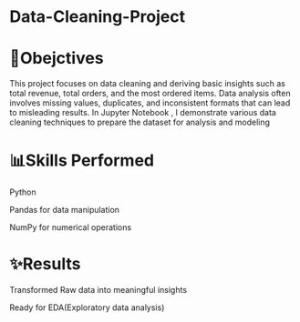 # Data-Cleaning-Project
# 🧿Obejctives
This project focuses on data cleaning and deriving basic insights such as total revenue, total orders, and the most ordered items. Data analysis often involves missing values, duplicates, and inconsistent formats that can lead to misleading results. In Jupyter Notebook , I demonstrate various data cleaning techniques to prepare the dataset for analysis and modeling

# 📊Skills Performed
Python

Pandas for data manipulation

NumPy for numerical operations

# ✨Results
Transformed Raw data into meaningful insights

Ready for EDA(Exploratory data analysis)
